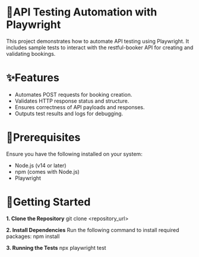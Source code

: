 # 🚀API Testing Automation with Playwright
This project demonstrates how to automate API testing using Playwright. It includes sample tests to interact with the restful-booker API for creating and validating bookings.

# ✨Features
- Automates POST requests for booking creation.
- Validates HTTP response status and structure.
- Ensures correctness of API payloads and responses.
- Outputs test results and logs for debugging.

# 🔧Prerequisites
Ensure you have the following installed on your system:
- Node.js (v14 or later)
- npm (comes with Node.js)
- Playwright

# 🏁Getting Started
**1. Clone the Repository**
   git clone <repository_url>

**2. Install Dependencies**
   Run the following command to install required packages:
   npm install

**3. Running the Tests**
   npx playwright test
